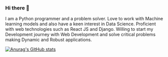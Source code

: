 ### Hi there 👋

I am a Python programmer and a problem solver. Love to work with Machine learning models and also have a keen interest in Data Science. Proficient with web technologies such as React JS and Django. Willing to start my Development journey with Web Development and solve critical problems making Dynamic and Robust applications.

[![Anurag's GitHub stats](https://github-readme-stats.vercel.app/api?username=jinia-rahman)](https://github.com/anuraghazra/github-readme-stats)

